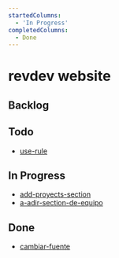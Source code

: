 ```yaml
---
startedColumns:
  - 'In Progress'
completedColumns:
  - Done
---
```


# revdev website

## Backlog

## Todo

- [use-rule](tasks/use-rule.md)

## In Progress

- [add-proyects-section](tasks/add-proyects-section.md)
- [a-adir-section-de-equipo](tasks/a-adir-section-de-equipo.md)

## Done

- [cambiar-fuente](tasks/cambiar-fuente.md)
